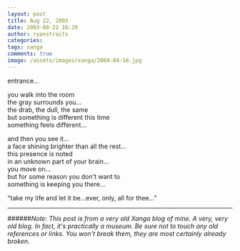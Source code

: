 ```yaml
---
layout: post
title: Aug 22, 2003
date: 2003-08-22 16:29
author: ryanstraits
categories:
tags: xanga
comments: true
image: /assets/images/xanga/2004-04-16.jpg
---
```

<P>entrance...</P>

<!-- break -->

<P>you walk into the room<BR>the gray surrounds you...<BR>the drab, the dull, the same<BR>but something is different this time<BR>something feels different...</P>
<P>and then you see it...<BR>a face shining brighter than all the rest...<BR>this presence is noted<BR>in an unknown part of your brain...<BR>you move on...<BR>but for some reason you don't want to<BR>something is keeping you there...<BR></P>
<P>"take my life and let it be...ever, only, all for thee..."</P>

---

######*Note: This post is from a very old Xanga blog of mine. A very, very old blog. In fact, it's practically a museum. Be sure not to touch any old references or links. You won't break them, they are most certainly already broken.*
